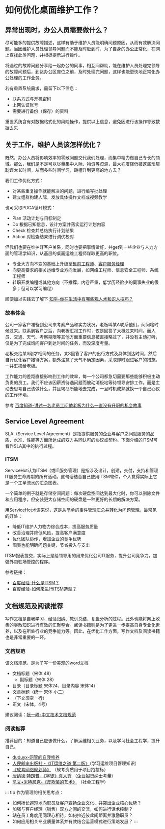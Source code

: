 # 如何优化桌面维护工作？

## 异常出现时，办公人员需要做什么？

尽可能多的提供故障描述，这样有助于维护人员能明确问题原因，从而有效解决问题。当因维护人员处理领导问题而不能及时赶到时，为了自身的办公正常化，在网上查找此类问题，并根据提示进行操作。

将遇过的故障问题分享给一起办公的同事，相互间帮助，能在维护人员处理完领导的故障问题后，到达办公区座位之前，及时处理完问题，这样也能更快地正常化办公处理的工作业务。


若有重置系统需求，需留下以下信息：
* 联系方式与开机密码
* 上网认证账号
* 需要进行备份（保存）的资料

重置系统含有对数据格式化的风险操作，提供以上信息，避免因进行该操作导致数据丢失

## 关于工作，维护人员该怎样优化？

既然，办公人员将影响效率的零散问题交代我们处理，而集中精力做自己专长的领域。那么，我们是不是可以尽量集中人际、物资等资源，最大程度降低被这些琐屑耽误太长时间，从而多些时间学习，跳槽升到更高的地方去？

我们工作优化方式：

* 对某些重复操作就能解决的问题，进行编写批处理
* 建立组群构建人际，发放具体操作文档或视频教学

也可采取PDCA循环模式：

* Plan 活动计划与目标制定
* Do 根据已知信息，设计方案并落实运行计划内容
* Check 检查并总结执行计划结果
* Action 对检查结果进行调优校对

但我们也要在维护好客户关系，同时也要把事情做好，并get到一些企业与人力方面的管理学知识，从基层的桌面运维工程师谋取更高的职位。

* 专业大方向不变的基础上升级至[售前工程师](https://baike.baidu.com/item/%E5%94%AE%E5%89%8D%E5%B7%A5%E7%A8%8B%E5%B8%88)、[客户服务经理](https://baike.baidu.com/item/%E5%AE%A2%E6%88%B7%E6%9C%8D%E5%8A%A1%E7%BB%8F%E7%90%86)
* 向更高要求的相关运维专业方向发展，如网络工程师、信息安全工程师、系统工程师
* 转职开发编程或其他方向（不推荐，内卷严重，低学历经验少的同事失业的很多；但可以学习编程）

顺便加以实践去了解下 [知乎-你在生活中有哪些观人术和识人技巧？](https://www.zhihu.com/question/23561870/answer/83205025)

### 故事体会

公司一家客户准备到公司来考察产品和实力状况，老板叫某A联系他们，问问啥时候过来。联系到客户之后，向老板汇报工作时，仅是回答了大概过来时间，而人员、交通、天气、考察期限等其他方面重要信息被直接略过了，并没有主动打听，仅是为了完成询问客户到达时间的任务，而没深度考量。

老板交给某S刚才相同的任务，某S回答了客户的出行方式及具体到达时间，然后自行优化客户接待方案，额外注意了天气不确定因素，采取即时跟进客户的措施，一并汇报给老板。

工作能力的差距直接影响到工作的效率，每一个公司都急切需要那些能够积极主动负责的员工。我们不应该因薪资待遇问题而被动消极地等待领导安排工作，而是主动去思考自己该做什么，并且竭尽所能地去完成，一旦时机成熟就换一个自己心仪的工作环境。

参考 [百度知道-讲述一名老员工问他老板为什么一直没有升职的机会故事](https://zhidao.baidu.com/question/2053593070344367667.html)

## Service Level Agreement

SLA（Service Level Agreement）是指提供服务的企业与客户之间就服务的品质、水准、性能等方面所达成的双方共同认可的协议或契约。下面介绍的ITSM可看作SLA其中的执行过程。

### ITSM

ServiceHot认为ITSM（或IT服务管理）是指涉及设计，创建，交付，支持和管理IT服务生命周期的所有活动。这句话结合自己使用ITSM软件，个人觉得实际上它是一个工单流水的汇总图表。

一个简单的例子就是存储空间问题：每次硬盘空间达到最大化时，你可以删除文件和应用程序，但安装更大存储空间的硬盘是一种更好的长期的解决方案。

用ServiceHot术语来说，这是从简单的事件管理汇总并转化为问题管理。最常见的好处：

* 降低IT维护人力物力综合成本，提高服务质量
* 改善治理并降低风险，提高客户满意度
* 优化团队协作，增加企业的竞争优势
* 图表也能明确问题关键，节省投入与支出

ITSM报表提交，实际上是给领导用的用来优化公司IT服务，提升公司竞争力，加强外包驻场管控的程序。

参考链接：

* [百度经验-什么是ITSM？](https://jingyan.baidu.com/article/3a2f7c2ecce3e026afd611ca.html)
* [百度经验-如何来进行ITSM选型？](https://jingyan.baidu.com/article/f3ad7d0f5b1cb109c3345bd6.html)


## 文档规范及阅读推荐

写作文档是自我学习、经验归纳、教训总结、复盘分析的过程。此外也能将网上收集的零散知识进行有效的汇聚整合。阅读书籍则是为了更进一步提高自身专业化素养，以及在所处行业的竞争能力等。因此，在优化工作方面，写作文档及阅读书籍也是非常重要的一环。

### 文档规范

该文档规范，是为了写一份美观的word文档

* 文档标题（宋体 48）
    * 副标题（宋体 28）
* 目录（目录标题 宋体24、目录内容 宋体14）
* 文章标题（统一 宋体 小二）
* （下文须空一行）
* 正文（宋体，4号）


建议阅读：[阮一峰-中文技术文档规范](https://github.com/ruanyf/document-style-guide)

### 阅读推荐

推荐目的：知道自己应该做什么，了解运维相关业务，以及学习社会工程学，提升自己。

* [duduyx-网管的自我修养](https://www.cnblogs.com/duduyx/p/6351756.html)
* [人民邮电出版社 -《IT运维之道 第二版》](https://e.jd.com/30334774.html)（学习运维项目管理知识）
* [《软考网络规划师》](https://zhuanlan.zhihu.com/p/94140753) （软考资质用于项目招投标）
* [唐纳德·特朗普-《学徒》真人秀](https://www.bilibili.com/bangumi/media/md28220369) （企业招贤纳士考量）
* [凯文•米特尼克-《反欺骗的艺术》](https://book.douban.com/subject/25962840/) （社会工程学）


::: tip
作为管理的相关思考点：
* 如何扬长避短地向职员及客户宣扬企业文化、并突出企业核心优势？
* 加强与客户经理（销售）双方之间的交流，如何进行话术控制？
* 站在员工角度用同理心相待，如何拉近彼此间距离并激励职员？
* 如何应用相关专业质量体系并有效结合运营模式进行策略发展？
:::
